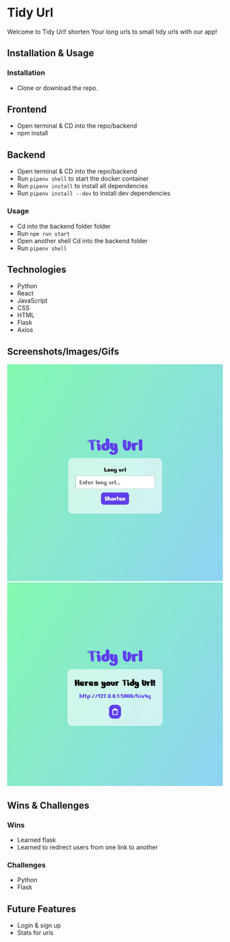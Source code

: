 # Tidy Url

Welcome to Tidy Url!
shorten Your long urls to small tidy urls with our app!

## Installation & Usage

### Installation

- Clone or download the repo.

## Frontend

- Open terminal & CD into the repo/backend
- npm install

## Backend

- Open terminal & CD into the repo/backend
- Run `pipenv shell` to start the docker container
- Run `pipenv install` to install all dependencies
- Run `pipenv install --dev` to install dev dependencies

### Usage

- Cd into the backend folder folder
- Run `npm run start`
- Open another shell Cd into the backend folder
- Run `pipenv shell`

## Technologies

- Python
- React
- JavaScript
- CSS
- HTML
- Flask
- Axios

## Screenshots/Images/Gifs

![Homepage](./assets/home.png)
![Url page](./assets/url.png)

## Wins & Challenges

### Wins

- Learned flask
- Learned to redirect users from one link to another

### Challenges

- Python
- Flask

## Future Features

- Login & sign up
- Stats for urls
